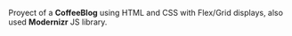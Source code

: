 Proyect of a <b>CoffeeBlog</b> using HTML and CSS with Flex/Grid displays, also used <b>Modernizr</b> JS library. 


